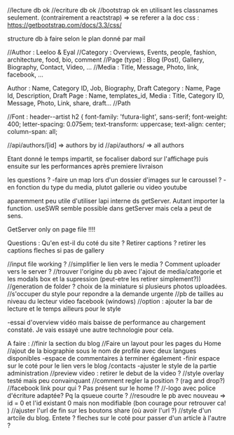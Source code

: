 //lecture db ok
//ecriture db ok
//bootstrap ok en utilisant les classnames seulement. (contrairement a reactstrap) => se referer a la doc css : https://getbootstrap.com/docs/3.3/css/

structure db à faire selon le plan donné par mail

//Author : Leeloo & Eyal
//Category : Overviews, Events, people, fashion, architecture, food, bio, comment
//Page (type) : Blog (Post), Gallery, Biography, Contact, Video, ...
//Media : Title, Message, Photo, link, facebook, ...

Author : Name, Category ID, Job, Biography, Draft
Category : Name, Page Id, Description, Draft
Page : Name, templates_id,
Media : Title, Category ID, Message, Photo, Link, share, draft...
//Path

//Font :
header--artist h2 {
font-family: 'futura-light', sans-serif;
font-weight: 400;
letter-spacing: 0.075em;
text-transform: uppercase;
text-align: center;
column-span: all;

//api/authors/[id] => authors by id
//api/authors/ => all authors

Etant donné le temps impartit, se focaliser dabord sur l'affichage puis ensuite sur les performances après premiere livraison

les questions ?
-faire un map lors d'un dossier d'images sur le caroussel ?
-en fonction du type du media, plutot gallerie ou video youtube

aparemment peu utile d'utiliser lapi interne ds getServer. Autant importer la function.
useSWR semble possible dans getServer mais cela a peut de sens.

GetServer only on page file !!!!

Questions : Qu'en est-il du coté du site ? Retirer captions ?
retirer les captions fleches si pas de gallery

//input file working ?
//simplifier le lien vers le media ? Comment uploader vers le server ?
//trouver l'origine du pb avec l'ajout de media/categorie et les modals box et la supression (peut-etre les retirer simplement?))
//generation de folder ? choix de la miniature si plusieurs photos uploadées.
//s'occuper du style pour repondre a la demande urgente
//pb de tailles au niveau du lecteur video facebook (windows)
//option : ajouter la bar de lecture et le temps ailleurs pour le style

-essai d'overview vidéo mais baisse de performance au chargement constaté. Je vais essayé une autre technologie pour cela.

A faire :
//finir la section du blog
//Faire un layout pour les pages du Home
//ajout de la biographie sous le nom de profile avec deux langues disponibles
-espace de commentaires à terminer également
-finir espace sur le coté pour le lien vers le blog /contacts
-ajuster le style de la partie administration
//preview video : retirer le debut de la video ?
//style overlay testé mais peu convainquant
//comment regler la position ? (rag and drop?)
//facebook link pour qui ? Pas présent sur le home !?
//-logo avec police d'écriture adaptée? Pq la qsueue courte ?
//resoudre le pb avec nouveau => id = 0 et l'id existant 0 mais non modifiable (bon courage pour retrouver ca! )
//ajuster l'url de fin sur les boutons share (où avoir l'url ?)
//style d'un artcile du blog. Entete ? fleches sur le coté pour passer d'un article à l'autre ?
